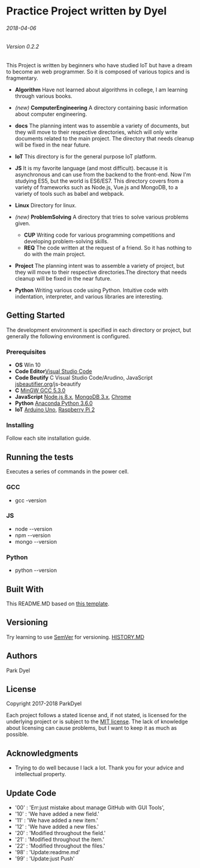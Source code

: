 # Practice Project written by Dyel
###### 2018-04-06
###### Version 0.2.2

This Project is written by beginners who have studied IoT but have a dream to become an web programmer. So it is composed of various topics and is fragmentary.

 - __Algorithm__ Have not learned about algorithms in college, I am learning through various books.
 - _(new)_ __ComputerEngineering__ A directory containing basic information about computer engineering.
 - __docs__ The planning intent was to assemble a variety of documents, but they will move to their respective directories, which will only write documents related to the main project. The directory that needs cleanup will be fixed in the near future. 
 - __IoT__ This directory is for the general purpose IoT platform.
 - __JS__ It is my favorite language (and most difficult). because it is asynchronous and can use from the backend to the front-end. Now I'm studying ES5, but the world is ES6/ES7. This directory covers from a variety of frameworks such as Node.js, Vue.js and MongoDB, to a variety of tools such as babel and webpack.
 - __Linux__ Directory for linux.
 - _(new)_ __ProblemSolving__ A directory that tries to solve various problems given.
    - __CUP__ Writing code for various programming competitions and developing problem-solving skills.
    - __REQ__ The code written at the request of a friend. So it has nothing to do with the main project.

 - __Project__ The planning intent was to assemble a variety of project, but they will move to their respective directories.The directory that needs cleanup will be fixed in the near future. 
 - __Python__ Writing various code using Python. Intuitive code with indentation, interpreter, and various libraries are interesting.

## Getting Started

The development environment is specified in each directory or project, but generally the following environment is configured.

### Prerequisites

 - __OS__ Win 10
 - __Code Editor__[Visual Studio Code](https://code.visualstudio.com/)
 - __Code Beutify__ C Visual Studio Code/Arudino, JavaScript [jsbeautifier.org](http://jsbeautifier.org/)/js-beautify
 - __C__ [MinGW GCC 5.3.0](http://www.mingw.org/)
 - __JavaScript__ [Node.js 8.x](https://nodejs.org/), [MongoDB 3.x](https://www.mongodb.com/), [Chrome](https://chrome.com)
 - __Python__ [Anaconda Python 3.6.0](https://www.anaconda.com)
 - __IoT__ [Arduino Uno](https://www.arduino.cc/), [Raspberry Pi 2](https://www.raspberrypi.org/)

### Installing

Follow each site installation guide.

## Running the tests

Executes a series of commands in the power cell.

### GCC
 - gcc -version

### JS
 - node --version
 - npm --version
 - mongo --version

### Python

 - python --version

## Built With

This README.MD based on [this template](https://gist.github.com/PurpleBooth/109311bb0361f32d87a2).

## Versioning

Try learning to use [SemVer](http://semver.org/) for versioning.
[HISTORY.MD](./docs/HISTORY.MD)

## Authors

Park Dyel

## License

Copyright 2017-2018 ParkDyel

Each project follows a stated license and, if not stated, is licensed for the underlying project or is subject to the [MIT license](https://opensource.org/licenses/mit-license.php). The lack of knowledge about licensing can cause problems, but I want to keep it as much as possible.

## Acknowledgments

* Trying to do well because I lack a lot. Thank you for your advice and intellectual property.

## Update Code
  - '00' : 'Err:just mistake about manage GitHub with GUI Tools',
  - '10' : 'We have added a new field.'
  - '11' : 'We have added a new item.'
  - '12' : 'We have added a new files.'
  - '20' : 'Modified throughout the field.'
  - '21' : 'Modified throughout the item.'
  - '22' : 'Modified throughout the files.'
  - '98' : 'Update:readme.md'
  - '99' : 'Update:just Push'